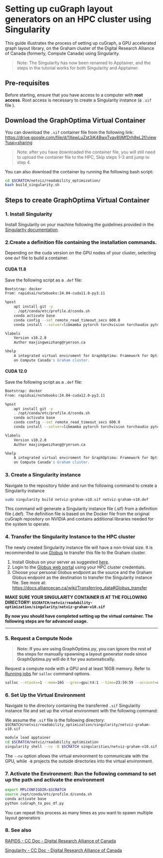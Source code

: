 # Setting up cuGraph layout generators on an HPC cluster using Singularity

This guide illustrates the process of setting up cuGraph, a GPU accelerated graph layout library, on the Graham cluster
of the Digital Research Alliance of Canada (formerly, Compute Canada) using Singularity.

> Note: The Singularity has now been renamed to Apptainer, and the steps in the tutorial works for both Singularity and
> Apptainer.

## Pre-requisites

Before starting, ensure that you have access to a computer with **root access**. Root access is necessary to create a
Singularity instance (a `.sif` file ).

## Download the GraphOptima Virtual Container
You can download the `.sif` container file from the following
link: https://drive.google.com/file/d/1XewLuZst3iK4BwxTvay8IjMfDrh8eL2f/view?usp=sharing

>Note: after you have downloaded the container file, you will still need to upload the container file to the HPC, 
Skip steps 1–3 and jump to step 4.

You can also download the container by running the following bash script: 
```bash
cd $SCRATCH/netviz/readability_optimization/
bash build_singularity.sh
```

## Steps to create GraphOptima Virtual Container

### 1. Install Singularity

Install Singularity on your machine following the guidelines provided in
the [Singularity documentation](https://sylabs.io/guides/latest/user-guide/quick_start.html).

### 2.Create a definition file containing the installation commands.

Depending on the cuda version on the GPU nodes of your cluster, selecting one `def` file to build a container.

#### CUDA 11.8

Save the following script as a `.def` file:

```sh
Bootstrap: docker
From: rapidsai/notebooks:24.04-cuda11.8-py3.11

%post
    apt install git -y
    . /opt/conda/etc/profile.d/conda.sh
    conda activate base
    conda config --set remote_read_timeout_secs 600.0
    conda install --solver=libmamba pytorch torchvision torchaudio pytorch-cuda=12.1 jupyterlab ipython graph-tool pymoo filelock pyyaml pygraphviz -c pytorch -c nvidia -c conda-forge -q -y

%labels
    Version v10.2.0
    Author maxjingweizhang@ryerson.ca

%help
    A integrated virtual enviroment for GraphOptima: Framework for Optimizing Graph Layout and Readability 
    on Compute Canada's Graham cluster.
```

#### CUDA 12.0

Save the following script as a `.def` file:

```sh
Bootstrap: docker
From: rapidsai/notebooks:24.04-cuda12.0-py3.11

%post
    apt install git -y
    . /opt/conda/etc/profile.d/conda.sh
    conda activate base
    conda config --set remote_read_timeout_secs 600.0
    conda install --solver=libmamba pytorch torchvision torchaudio pytorch-cuda=12.1 jupyterlab ipython graph-tool pymoo filelock pyyaml pygraphviz -c pytorch -c nvidia -c conda-forge -q -y

%labels
    Version v10.2.0
    Author maxjingweizhang@ryerson.ca

%help
    A integrated virtual enviroment for GraphOptima: Framework for Optimizing Graph Layout and Readability 
    on Compute Canada's Graham cluster.
```

### 3. Create a Singularity instance

Navigate to the repository folder and run the following command to create a Singularity instance

```sh
sudo singularity build netviz-graham-v10.sif netviz-graham-v10.def
```

This command will generate a Singularity instance file (.sif) from a definition file (.def). The definition file is
based on the Docker file from the original cuGraph repository on NVIDIA and contains additional libraries needed for the
system to operate.

### 4. Transfer the Singularity Instance to the HPC cluster

The newly created Singularity instance file will have a non-trivial size. It is recommended to
use [Globus](https://docs.alliancecan.ca/wiki/Transferring_data#Globus_transfer) to transfer this file to the Graham
cluster.

1. Install Globus on your server as suggested [here](https://www.globus.org/globus-connect-personal).
2. Login to the [Globus web portal](https://www.globus.org/app/transfer) using your HPC cluster credentials.
3. Choose your personal Globus endpoint as the source and the Graham Globus endpoint as the destination to transfer the
   Singularity instance file.
   See more at: https://docs.alliancecan.ca/wiki/Transferring_data#Globus_transfer

**MAKE SURE YOUR SINGULARITY CONTAINER IS AT THE FOLLOWING DIRECTORY: `$SCRATCH/netviz/readability-optimization/singularity/netviz-graham-v10.sif`**

**By now you should have completed setting up the virtual container. The following steps are for advanced usage.**

---

### 5. Request a Compute Node

> **Note: If you are using GraphOptima.py, you can ignore the rest of the steps for manually spawning a layout generator
node since GraphOptima.py will do it for you automatically.**

Request a compute node with a GPU and at least 16GB memory. Refer
to [Running jobs]( https://docs.alliancecan.ca/wiki/Running_jobs) for `salloc` command options.

```sh
salloc --ntasks=1 --mem=16G --gres=gpu:t4:1 --time=23:59:59 --account=username --job-name=layout_generator
```

### 6. Set Up the Virtual Environment

Navigate to the directory containing the transferred `.sif` Singularity instance file and set up the virtual environment
with the following command:

We assume the `.sif` file is the following
directory: `$SCRATCH/netviz/readability_optimization/singularity/netviz-graham-v10.sif`

```sh
module load apptainer
cd $SCRATCH/netviz/readability_optimization
singularity shell --nv -B $SCRATCH singularities/netviz-graham-v10.sif
```

The `--nv` option allows the virtual environment to communicate with the GPU, while `-B` projects the outside
directories into the virtual environment.

### 7. Activate the Environment: Run the following command to set up the path and activate the environment

```sh
export MPLCONFIGDIR=$SCRATCH
source /opt/conda/etc/profile.d/conda.sh
conda activate base
python cuGraph_to_pos_df.py
```

You can repeat this process as many times as you want to spawn multiple layout generators

### 8. See also 

[RAPIDS - CC Doc - Digital Research Alliance of Canada](https://docs.alliancecan.ca/wiki/RAPIDS)

[Singularity - CC Doc - Digital Research Alliance of Canada](https://docs.alliancecan.ca/wiki/Singularity)
